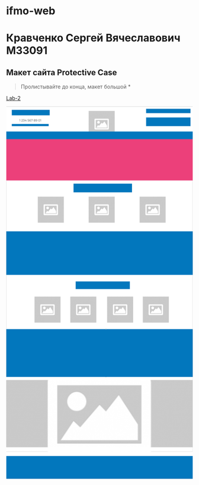 # ifmo-web

# Кравченко Сергей Вячеславович М33091 #
## Макет сайта Protective Case ##
> Пролистывайте до конца, макет большой *



[Lab-2](https://ser-iojik.github.io/ifmo-web/Lab-2/index.html "Открыть страницу с Лабораторной работой 2")

![Иллюстрация к проекту](https://github.com/Ser-Iojik/ifmo-web/raw/main/maket/maket.png)
